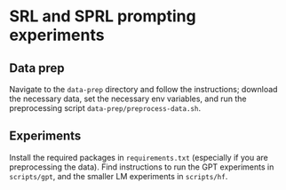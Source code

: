 # SRL and SPRL prompting experiments

## Data prep

Navigate to the `data-prep` directory and follow the instructions; download the necessary data, set the necessary env variables, and run the preprocessing script `data-prep/preprocess-data.sh`.

## Experiments

Install the required packages in `requirements.txt` (especially if you are preprocessing the data). Find instructions to run the GPT experiments in `scripts/gpt`, and the smaller LM experiments in `scripts/hf`.